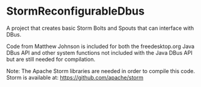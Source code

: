 # StormReconfigurableDbus

A project that creates basic Storm Bolts and Spouts that can interface with DBus. 

Code from Matthew Johnson is included for both the freedesktop.org Java DBus API and other system functions
not included with the Java DBus API but are still needed for compilation.

Note: The Apache Storm libraries are needed in order to compile this code. Storm is available at: https://github.com/apache/storm

